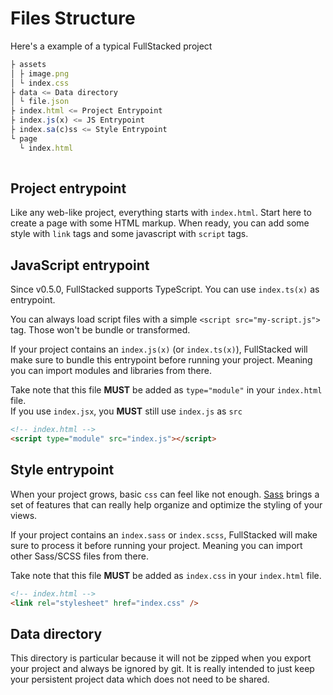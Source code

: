 # Files Structure

Here's a example of a typical FullStacked project

```javascript
├ assets
│ ├ image.png
│ └ index.css
├ data <= Data directory
│ └ file.json
├ index.html <= Project Entrypoint
├ index.js(x) <= JS Entrypoint
├ index.sa(c)ss <= Style Entrypoint
└ page
  └ index.html
  
```

## Project entrypoint

Like any web-like project, everything starts with `index.html`. Start here to create a page with some HTML markup. When ready, you can add some style with `link` tags and some javascript with `script` tags.

## JavaScript entrypoint

Since v0.5.0, FullStacked supports TypeScript. You can use `index.ts(x)` as entrypoint.

You can always load script files with a simple `<script src="my-script.js">` tag. Those won't be bundle or transformed.

If your project contains an `index.js(x)` (or `index.ts(x)`), FullStacked will make sure to bundle this entrypoint before running your project. Meaning you can import modules and libraries from there.

Take note that this file **MUST** be added as `type="module"` in your `index.html` file.\
If you use `index.jsx`, you **MUST** still use `index.js` as `src`

```html
<!-- index.html -->
<script type="module" src="index.js"></script>
```

## Style entrypoint

When your project grows, basic `css` can feel like not enough. [Sass](https://sass-lang.com) brings a set of features that can really help organize and optimize the styling of your views.

If your project contains an `index.sass` or `index.scss`, FullStacked will make sure to process it before running your project. Meaning you can import other Sass/SCSS files from there.

Take note that this file **MUST** be added as `index.css` in your `index.html` file.

```html
<!-- index.html -->
<link rel="stylesheet" href="index.css" />
```

## Data directory

This directory is particular because it will not be zipped when you export your project and always be ignored by git. It is really intended to just keep your persistent project data which does not need to be shared.
